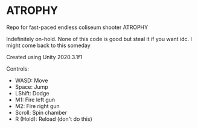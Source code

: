 # ATROPHY
Repo for fast-paced endless coliseum shooter ATROPHY

Indefinitely on-hold. None of this code is good but steal it if you want idc. I might come back to this someday

Created using Unity 2020.3.1f1

Controls:
* WASD: Move
* Space: Jump
* LShift: Dodge
* M1: Fire left gun
* M2: Fire right gun
* Scroll: Spin chamber
* R (Hold): Reload (don't do this)
